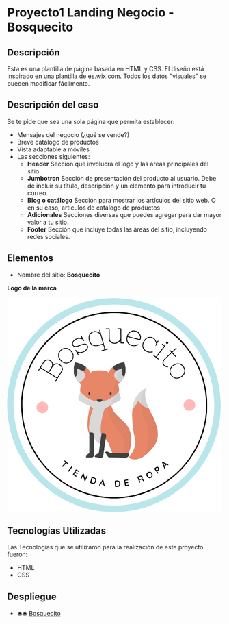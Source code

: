 # Proyecto1 Landing Negocio - Bosquecito

## Descripción

Esta es una plantilla de página basada en HTML y CSS. El diseño está inspirado en una plantilla de
[es.wix.com](https://es.wix.com/website-template/view/html/1622?originUrl=https%3A%2F%2Fes.wix.com%2Fwebsite%2Ftemplates%2Fhtml%2Fonline-store%2Ffashion-clothing&tpClick=view_button&esi=82e828ca-3625-40f6-940f-8ef1a8b0e808).
Todos los datos "visuales" se pueden modificar fácilmente.

## Descripción del caso
Se te pide que sea una sola página que permita establecer:
- Mensajes del negocio (¿qué se vende?)
- Breve catálogo de productos
- Vista adaptable a móviles
- Las secciones siguientes:
  - **Header**
    Sección que involucra el logo y las áreas principales del sitio.
  - **Jumbotron**
    Sección de presentación del producto al usuario. Debe de incluir su título, descripción y un elemento para introducir tu correo.
  - **Blog o catálogo**
    Sección para mostrar los artículos del sitio web. O en su caso, artículos de catálogo de productos
  - **Adicionales**
    Secciones diversas que puedes agregar para dar mayor valor a tu sitio.
  - **Footer**
    Sección que incluye todas las áreas del sitio, incluyendo redes sociales.

## Elementos
- Nombre del sitio: **Bosquecito**

**Logo de la marca**

![Logo](https://github.com/May-Alvarez/Proyecto1-Landing-Negocio/blob/main/assets/img/Logo.png)

## Tecnologías Utilizadas
Las Tecnologías que se utilizaron para la realización de este proyecto fueron:
- HTML
- CSS

## Despliegue
- 🛎️🛎️ [Bosquecito](https://may-alvarez.github.io/Proyecto1-Landing-Negocio/)
